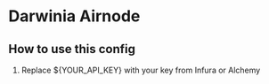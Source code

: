 # Darwinia Airnode

## How to use this config

1. Replace ${YOUR_API_KEY} with your key from Infura or Alchemy
